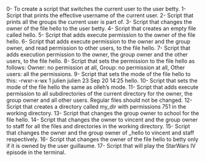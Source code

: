 0-  To create a script that switches the current user to the user betty.
1-  Script that prints the effective username of the current user.
2-  Script that prints all the groups the current user is part of.
3-  Script that changes the owner of the file hello to the user betty.
4-  Script that creates an empty file called hello.
5-  Script that adds execute permission to the owner of the file hello.
6-  Script that adds execute permission to the owner and the group owner, and read permission to other users, to the file hello.
7-  Script that adds execution permission to the owner, the group owner and the other users, to the file hello.
8-  Script that sets the permission to the file hello as follows: Owner: no permission at all, Group: no permission at all, Other users: all the permissions.
9-  Script that sets the mode of the file hello to this:  -rwxr-x-wx 1 julien julien 23 Sep 20 14:25 hello.
10- Script that sets the mode of the file hello the same as olleh’s mode.
11- Script that adds execute permission to all subdirectories of the current directory for the owner, the group owner and all other users. Regular files should not be changed.
12- Script that creates a directory called my_dir with permissions 751 in the working directory.
13- Script that changes the group owner to school for the file hello.
14- Script that changes the owner to vincent and the group owner to staff for all the files and directories in the working directory.
15- Script that changes the owner and the group owner of _hello to vincent and staff respectively.
16- Script that changes the owner of the file hello to betty only if it is owned by the user guillaume.
17- Script that will play the StarWars IV episode in the terminal.
